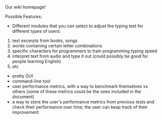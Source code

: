 Our wiki homepage!


Possible Features:
- Different modules that you can select to adjust the typing test for different types of users:
1. text excerpts from books, songs
2. words containing certain letter combinations
3. specific characters for programmers to train programming typing speed
4. interpret text from audio and type it out (could possibly be good for people learning English)
5. etc
- pretty GUI
- command-line tool
- user performance metrics, with a way to benchmark themselves vs others
(some of these metrics could be the ones included in the document)
- a way to store the user's performance metrics from previous tests and check their performance over time; the user can keap track of their improvement